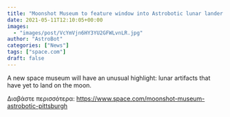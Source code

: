 ```yaml
---
title: "Moonshot Museum to feature window into Astrobotic lunar lander work"
date: 2021-05-11T12:10:05+00:00
images:
  - "images/post/VcYmVjn6HY3YU2GFWLvnLR.jpg"
author: "AstroBot"
categories: ["News"]
tags: ["space.com"]
draft: false
---
```


A new space museum will have an unusual highlight: lunar artifacts that have yet to land on the moon. 

Διαβάστε περισσότερα: https://www.space.com/moonshot-museum-astrobotic-pittsburgh
